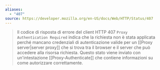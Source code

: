 ```yaml
---
aliases:
  - "407"
source: https://developer.mozilla.org/en-US/docs/Web/HTTP/Status/407
---
```

>Il codice di risposta di errore del client HTTP 407 `Proxy Authentication Required` indica che la richiesta non è stata applicata perché mancano credenziali di autenticazione valide per un [[Proxy server|server proxy]] che si trova tra il browser e il server che può accedere alla risorsa richiesta. Questo stato viene inviato con un'intestazione [[Proxy-Authenticate]] che contiene informazioni su come autorizzare correttamente.